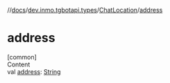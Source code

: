//[docs](../../../index.md)/[dev.inmo.tgbotapi.types](../index.md)/[ChatLocation](index.md)/[address](address.md)



# address  
[common]  
Content  
val [address](address.md): [String](https://kotlinlang.org/api/latest/jvm/stdlib/kotlin/-string/index.html)  



